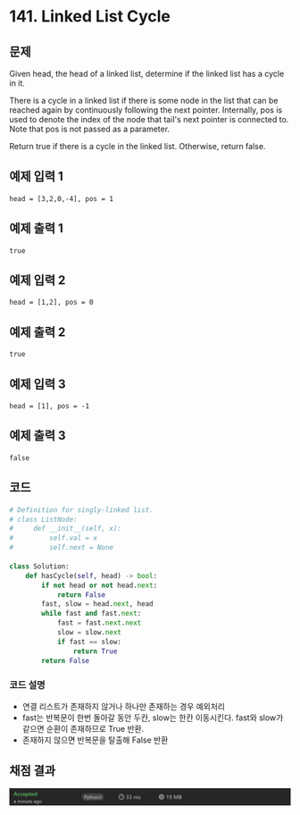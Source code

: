 # 141. Linked List Cycle

## 문제
Given head, the head of a linked list, determine if the linked list has a cycle in it.

There is a cycle in a linked list if there is some node in the list that can be reached again by continuously following the next pointer. Internally, pos is used to denote the index of the node that tail's next pointer is connected to. Note that pos is not passed as a parameter.

Return true if there is a cycle in the linked list. Otherwise, return false.

## 예제 입력 1
```text
head = [3,2,0,-4], pos = 1
```
## 예제 출력 1
```text
true
```
## 예제 입력 2
```text
head = [1,2], pos = 0
```
## 예제 출력 2
```text
true
```
## 예제 입력 3
```text
head = [1], pos = -1
```
## 예제 출력 3
```text
false
```

## 코드
```python
# Definition for singly-linked list.
# class ListNode:
#     def __init__(self, x):
#         self.val = x
#         self.next = None

class Solution:
    def hasCycle(self, head) -> bool:
        if not head or not head.next:
            return False
        fast, slow = head.next, head
        while fast and fast.next:
            fast = fast.next.next
            slow = slow.next
            if fast == slow:
                return True
        return False
```
### 코드 설명

- 연결 리스트가 존재하지 않거나 하나만 존재하는 경우 예외처리
- fast는 반복문이 한번 돌아갈 동안 두칸, slow는 한칸 이동시킨다. fast와 slow가 같으면 순환이 존재하므로 True 반환.
- 존재하지 않으면 반복문을 탈출해 False 반환


## 채점 결과
![image](result_img.png)
